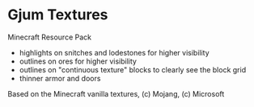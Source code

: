 # Gjum Textures

Minecraft Resource Pack

- highlights on snitches and lodestones for higher visibility
- outlines on ores for higher visibility
- outlines on "continuous texture" blocks to clearly see the block grid
- thinner armor and doors

Based on the Minecraft vanilla textures, (c) Mojang, (c) Microsoft

